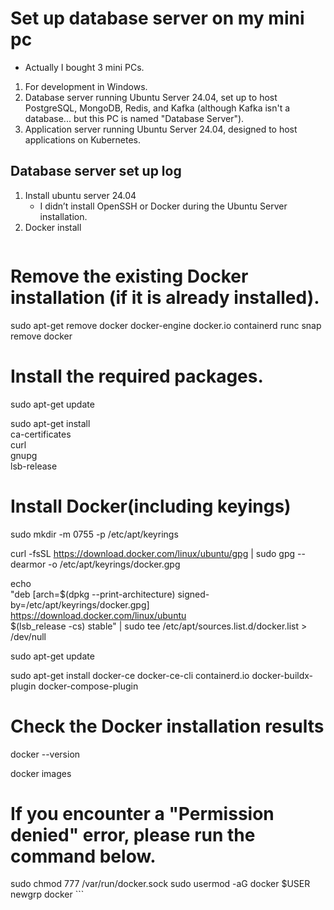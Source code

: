# Set up database server on my mini pc

- Actually I bought 3 mini PCs.
1. For development in Windows.
1. Database server running Ubuntu Server 24.04, set up to host PostgreSQL, MongoDB, Redis, and Kafka (although Kafka isn't a database... but this PC is named "Database Server").
1. Application server running Ubuntu Server 24.04, designed to host applications on Kubernetes.

## Database server set up log

1. Install ubuntu server 24.04
    - I didn’t install OpenSSH or Docker during the Ubuntu Server installation.
2. Docker install
    ```bash
# Remove the existing Docker installation (if it is already installed).
sudo apt-get remove docker docker-engine docker.io containerd runc
snap remove docker

# Install the required packages.
sudo apt-get update

sudo apt-get install \
    ca-certificates \
    curl \
    gnupg \
    lsb-release

# Install Docker(including keyings)
sudo mkdir -m 0755 -p /etc/apt/keyrings

curl -fsSL https://download.docker.com/linux/ubuntu/gpg | sudo gpg --dearmor -o /etc/apt/keyrings/docker.gpg
  
echo \
  "deb [arch=$(dpkg --print-architecture) signed-by=/etc/apt/keyrings/docker.gpg] https://download.docker.com/linux/ubuntu \
  $(lsb_release -cs) stable" | sudo tee /etc/apt/sources.list.d/docker.list > /dev/null
  
sudo apt-get update
  
sudo apt-get install docker-ce docker-ce-cli containerd.io docker-buildx-plugin docker-compose-plugin

# Check the Docker installation results
docker --version
 
docker images

# If you encounter a "Permission denied" error, please run the command below.
sudo chmod 777 /var/run/docker.sock
sudo usermod -aG docker $USER
newgrp docker
    ```
